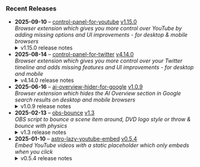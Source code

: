 ### Recent Releases

<!-- RECENT_RELEASES -->
<ul>
<li>
  <strong>2025-09-10</strong> – <a href="https://github.com/insin/control-panel-for-youtube">control-panel-for-youtube</a> <a href="https://github.com/insin/control-panel-for-youtube/releases/tag/v1.15.0">v1.15.0</a>
  <div><em>Browser extension which gives you more control over YouTube by adding missing options and UI improvements - for desktop &amp; mobile browsers</em></div>
  <details><summary>v1.15.0 release notes</summary><p>Visit the <a href="https://soitis.dev/control-panel-for-youtube" rel="nofollow">Control Panel for YouTube website</a> for installation links, more information about the extension, and FAQs (mostly about Safari).</p>
<p>Follow <a href="https://bsky.app/profile/soitis.dev" rel="nofollow">@soitis.dev</a> on Bluesky for updates.</p>
<h2>Changes</h2>
<ul>
<li>Added an option to disable enlarged UI elements in theater mode at certain screen sizes on desktop</li>
<li>Added support for the new under-video related videos layout on desktop</li>
<li>Added hiding the Share button in fullscreen video on desktop</li>
<li>Fixed width of channel avatars in search results on desktop</li>
<li>Fixed hiding related videos when there is no category selector on desktop</li>
<li>Fixed hiding related videos after navigating between videos on desktop</li>
</ul>
<h2>Availability</h2>
<p>New versions have to be reviewed and approved for each browser before they're available to install or upgrade to.</p>
<p>This version is available for the following browsers:</p>
<p><a href="https://apps.apple.com/app/id6478456678?platform=mac" title="Safari on macOS" rel="nofollow"><img src="https://private-user-images.githubusercontent.com/226692/407980194-5521baec-f246-4a91-9615-ef602e3743b5.png?jwt=eyJ0eXAiOiJKV1QiLCJhbGciOiJIUzI1NiJ9.eyJpc3MiOiJnaXRodWIuY29tIiwiYXVkIjoicmF3LmdpdGh1YnVzZXJjb250ZW50LmNvbSIsImtleSI6ImtleTUiLCJleHAiOjE3NTc2MTA2NDgsIm5iZiI6MTc1NzYxMDM0OCwicGF0aCI6Ii8yMjY2OTIvNDA3OTgwMTk0LTU1MjFiYWVjLWYyNDYtNGE5MS05NjE1LWVmNjAyZTM3NDNiNS5wbmc_WC1BbXotQWxnb3JpdGhtPUFXUzQtSE1BQy1TSEEyNTYmWC1BbXotQ3JlZGVudGlhbD1BS0lBVkNPRFlMU0E1M1BRSzRaQSUyRjIwMjUwOTExJTJGdXMtZWFzdC0xJTJGczMlMkZhd3M0X3JlcXVlc3QmWC1BbXotRGF0ZT0yMDI1MDkxMVQxNzA1NDhaJlgtQW16LUV4cGlyZXM9MzAwJlgtQW16LVNpZ25hdHVyZT01NjRhMmEwODViYTVmNWNkYjQ5NTA1OGQ5MzJlODlhMDZmYTFlYWI1NGEyMmNhMTgzYzA4NzBlOTM5YmY0ZTM5JlgtQW16LVNpZ25lZEhlYWRlcnM9aG9zdCJ9.uBZFcS0GfKyTY3crh7AsTANMNhMwNdsVgNK8PFWVs90" alt="Safari on macOS)" content-type-secured-asset="image/png" secured-asset-link="" style="max-width: 100%;"></a> <a href="https://apps.apple.com/app/id6478456678?platform=iphone" title="Safari on iOS" rel="nofollow"><img src="https://private-user-images.githubusercontent.com/226692/407979936-2370f4ea-3362-4b75-b52d-0e99dcae13f6.png?jwt=eyJ0eXAiOiJKV1QiLCJhbGciOiJIUzI1NiJ9.eyJpc3MiOiJnaXRodWIuY29tIiwiYXVkIjoicmF3LmdpdGh1YnVzZXJjb250ZW50LmNvbSIsImtleSI6ImtleTUiLCJleHAiOjE3NTc2MTA2NDgsIm5iZiI6MTc1NzYxMDM0OCwicGF0aCI6Ii8yMjY2OTIvNDA3OTc5OTM2LTIzNzBmNGVhLTMzNjItNGI3NS1iNTJkLTBlOTlkY2FlMTNmNi5wbmc_WC1BbXotQWxnb3JpdGhtPUFXUzQtSE1BQy1TSEEyNTYmWC1BbXotQ3JlZGVudGlhbD1BS0lBVkNPRFlMU0E1M1BRSzRaQSUyRjIwMjUwOTExJTJGdXMtZWFzdC0xJTJGczMlMkZhd3M0X3JlcXVlc3QmWC1BbXotRGF0ZT0yMDI1MDkxMVQxNzA1NDhaJlgtQW16LUV4cGlyZXM9MzAwJlgtQW16LVNpZ25hdHVyZT1mMWFhOTNkNzgwNzQ3NTYwYTZiMmZjYjExMTBhNDFmYjA5MjJiMTE0OWNhZTkwNjQzMWVhMGZiMmFlZjU2NmVhJlgtQW16LVNpZ25lZEhlYWRlcnM9aG9zdCJ9.MWTpPweVITPrqeB2MhOyEGOvOFcJC0qUQP4kF0Fi4mM" alt="Safari on iOS" content-type-secured-asset="image/png" secured-asset-link="" style="max-width: 100%;"></a> <a href="https://chromewebstore.google.com/detail/control-panel-for-youtube/lodcanccmfbpjjpnngindkkmiehimile" title="Chrome and Chromium-based browsers" rel="nofollow"><img src="https://private-user-images.githubusercontent.com/226692/307584913-08b44d7b-61d5-49f2-9a76-607eb36fe407.png?jwt=eyJ0eXAiOiJKV1QiLCJhbGciOiJIUzI1NiJ9.eyJpc3MiOiJnaXRodWIuY29tIiwiYXVkIjoicmF3LmdpdGh1YnVzZXJjb250ZW50LmNvbSIsImtleSI6ImtleTUiLCJleHAiOjE3NTc2MTA2NDgsIm5iZiI6MTc1NzYxMDM0OCwicGF0aCI6Ii8yMjY2OTIvMzA3NTg0OTEzLTA4YjQ0ZDdiLTYxZDUtNDlmMi05YTc2LTYwN2ViMzZmZTQwNy5wbmc_WC1BbXotQWxnb3JpdGhtPUFXUzQtSE1BQy1TSEEyNTYmWC1BbXotQ3JlZGVudGlhbD1BS0lBVkNPRFlMU0E1M1BRSzRaQSUyRjIwMjUwOTExJTJGdXMtZWFzdC0xJTJGczMlMkZhd3M0X3JlcXVlc3QmWC1BbXotRGF0ZT0yMDI1MDkxMVQxNzA1NDhaJlgtQW16LUV4cGlyZXM9MzAwJlgtQW16LVNpZ25hdHVyZT0yNjI2NWYwMTA5MGMzMzczZDcwMzMzZDVlOWExNDEyMTkyODE5Y2MzZjZjOTcyOGI4MTQ0MjlhYjE1NzYwZjE2JlgtQW16LVNpZ25lZEhlYWRlcnM9aG9zdCJ9.UHy-bcLUbm9OWQIUzd66rsM2zzoM6sVKnVBxUUZomtI" alt="Chrome and Chromium-based browsers" content-type-secured-asset="image/png" secured-asset-link="" style="max-width: 100%;"></a> <a href="https://microsoftedge.microsoft.com/addons/detail/llinnalaegmbpmjonmfbpklchphiabfo" title="Edge and Edge Canary on Android" rel="nofollow"><img src="https://private-user-images.githubusercontent.com/226692/308582850-d5ccf576-df4a-48c8-b881-17c1e8a0c6df.png?jwt=eyJ0eXAiOiJKV1QiLCJhbGciOiJIUzI1NiJ9.eyJpc3MiOiJnaXRodWIuY29tIiwiYXVkIjoicmF3LmdpdGh1YnVzZXJjb250ZW50LmNvbSIsImtleSI6ImtleTUiLCJleHAiOjE3NTc2MTA2NDgsIm5iZiI6MTc1NzYxMDM0OCwicGF0aCI6Ii8yMjY2OTIvMzA4NTgyODUwLWQ1Y2NmNTc2LWRmNGEtNDhjOC1iODgxLTE3YzFlOGEwYzZkZi5wbmc_WC1BbXotQWxnb3JpdGhtPUFXUzQtSE1BQy1TSEEyNTYmWC1BbXotQ3JlZGVudGlhbD1BS0lBVkNPRFlMU0E1M1BRSzRaQSUyRjIwMjUwOTExJTJGdXMtZWFzdC0xJTJGczMlMkZhd3M0X3JlcXVlc3QmWC1BbXotRGF0ZT0yMDI1MDkxMVQxNzA1NDhaJlgtQW16LUV4cGlyZXM9MzAwJlgtQW16LVNpZ25hdHVyZT1mMDU1ODgwY2VkZDk4NDdjZDM2ODUwM2IyZmQ4MjAwNDllZjE0ZTEzNTMwODIxY2E1NWM5YTFhZTE3Mzk4OWNkJlgtQW16LVNpZ25lZEhlYWRlcnM9aG9zdCJ9.PEcwHXsEK4cT3Tdn-KOhThqY7TamS8OkrzW5bYZJ5ME" alt="Edge and Edge Canary on Android" content-type-secured-asset="image/png" secured-asset-link="" style="max-width: 100%;"></a></p>

<h2>Screenshots</h2>
<h3>Disable "big mode" in theater mode</h3>
<table>
<thead>
<tr>
<th align="center">Before</th>
<th align="center">After</th>
</tr>
</thead>
<tbody>
<tr>
<td align="center"><a target="_blank" rel="noopener noreferrer" href="https://private-user-images.githubusercontent.com/226692/487660610-25decd20-c5f3-4e90-b8b9-75746be2b880.png?jwt=eyJ0eXAiOiJKV1QiLCJhbGciOiJIUzI1NiJ9.eyJpc3MiOiJnaXRodWIuY29tIiwiYXVkIjoicmF3LmdpdGh1YnVzZXJjb250ZW50LmNvbSIsImtleSI6ImtleTUiLCJleHAiOjE3NTc2MTA2NDgsIm5iZiI6MTc1NzYxMDM0OCwicGF0aCI6Ii8yMjY2OTIvNDg3NjYwNjEwLTI1ZGVjZDIwLWM1ZjMtNGU5MC1iOGI5LTc1NzQ2YmUyYjg4MC5wbmc_WC1BbXotQWxnb3JpdGhtPUFXUzQtSE1BQy1TSEEyNTYmWC1BbXotQ3JlZGVudGlhbD1BS0lBVkNPRFlMU0E1M1BRSzRaQSUyRjIwMjUwOTExJTJGdXMtZWFzdC0xJTJGczMlMkZhd3M0X3JlcXVlc3QmWC1BbXotRGF0ZT0yMDI1MDkxMVQxNzA1NDhaJlgtQW16LUV4cGlyZXM9MzAwJlgtQW16LVNpZ25hdHVyZT04NjdkMjk3MjBjMzNiZDE4OTU1NzI4Yzc4MDZhMjhkMmM1MGUwYTcyMDhhODRiYTY4OGM1YmIyMzI5YmY2MDIxJlgtQW16LVNpZ25lZEhlYWRlcnM9aG9zdCJ9.HVIECI7h28K26lQadsw6EiDiPB43c_M2Da-UCnUzFW4"><img src="https://private-user-images.githubusercontent.com/226692/487660610-25decd20-c5f3-4e90-b8b9-75746be2b880.png?jwt=eyJ0eXAiOiJKV1QiLCJhbGciOiJIUzI1NiJ9.eyJpc3MiOiJnaXRodWIuY29tIiwiYXVkIjoicmF3LmdpdGh1YnVzZXJjb250ZW50LmNvbSIsImtleSI6ImtleTUiLCJleHAiOjE3NTc2MTA2NDgsIm5iZiI6MTc1NzYxMDM0OCwicGF0aCI6Ii8yMjY2OTIvNDg3NjYwNjEwLTI1ZGVjZDIwLWM1ZjMtNGU5MC1iOGI5LTc1NzQ2YmUyYjg4MC5wbmc_WC1BbXotQWxnb3JpdGhtPUFXUzQtSE1BQy1TSEEyNTYmWC1BbXotQ3JlZGVudGlhbD1BS0lBVkNPRFlMU0E1M1BRSzRaQSUyRjIwMjUwOTExJTJGdXMtZWFzdC0xJTJGczMlMkZhd3M0X3JlcXVlc3QmWC1BbXotRGF0ZT0yMDI1MDkxMVQxNzA1NDhaJlgtQW16LUV4cGlyZXM9MzAwJlgtQW16LVNpZ25hdHVyZT04NjdkMjk3MjBjMzNiZDE4OTU1NzI4Yzc4MDZhMjhkMmM1MGUwYTcyMDhhODRiYTY4OGM1YmIyMzI5YmY2MDIxJlgtQW16LVNpZ25lZEhlYWRlcnM9aG9zdCJ9.HVIECI7h28K26lQadsw6EiDiPB43c_M2Da-UCnUzFW4" alt="" content-type-secured-asset="image/png" style="max-width: 100%;"></a></td>
<td align="center"><a target="_blank" rel="noopener noreferrer" href="https://private-user-images.githubusercontent.com/226692/487660641-ddda8256-82d4-469b-8af5-1f578b293148.png?jwt=eyJ0eXAiOiJKV1QiLCJhbGciOiJIUzI1NiJ9.eyJpc3MiOiJnaXRodWIuY29tIiwiYXVkIjoicmF3LmdpdGh1YnVzZXJjb250ZW50LmNvbSIsImtleSI6ImtleTUiLCJleHAiOjE3NTc2MTA2NDgsIm5iZiI6MTc1NzYxMDM0OCwicGF0aCI6Ii8yMjY2OTIvNDg3NjYwNjQxLWRkZGE4MjU2LTgyZDQtNDY5Yi04YWY1LTFmNTc4YjI5MzE0OC5wbmc_WC1BbXotQWxnb3JpdGhtPUFXUzQtSE1BQy1TSEEyNTYmWC1BbXotQ3JlZGVudGlhbD1BS0lBVkNPRFlMU0E1M1BRSzRaQSUyRjIwMjUwOTExJTJGdXMtZWFzdC0xJTJGczMlMkZhd3M0X3JlcXVlc3QmWC1BbXotRGF0ZT0yMDI1MDkxMVQxNzA1NDhaJlgtQW16LUV4cGlyZXM9MzAwJlgtQW16LVNpZ25hdHVyZT03OWViNjg0MmYzNmJlODAzYmM1YmFmYjRlMWExNmY2Y2E2YjY0MmJlYTFkOTQ4OGMxN2U5MjU5NTg2ZDlmZmQ5JlgtQW16LVNpZ25lZEhlYWRlcnM9aG9zdCJ9.ys3NWILLynq0Zzmq-Z04ActSITe2zjU6HNnIPUvFHe4"><img src="https://private-user-images.githubusercontent.com/226692/487660641-ddda8256-82d4-469b-8af5-1f578b293148.png?jwt=eyJ0eXAiOiJKV1QiLCJhbGciOiJIUzI1NiJ9.eyJpc3MiOiJnaXRodWIuY29tIiwiYXVkIjoicmF3LmdpdGh1YnVzZXJjb250ZW50LmNvbSIsImtleSI6ImtleTUiLCJleHAiOjE3NTc2MTA2NDgsIm5iZiI6MTc1NzYxMDM0OCwicGF0aCI6Ii8yMjY2OTIvNDg3NjYwNjQxLWRkZGE4MjU2LTgyZDQtNDY5Yi04YWY1LTFmNTc4YjI5MzE0OC5wbmc_WC1BbXotQWxnb3JpdGhtPUFXUzQtSE1BQy1TSEEyNTYmWC1BbXotQ3JlZGVudGlhbD1BS0lBVkNPRFlMU0E1M1BRSzRaQSUyRjIwMjUwOTExJTJGdXMtZWFzdC0xJTJGczMlMkZhd3M0X3JlcXVlc3QmWC1BbXotRGF0ZT0yMDI1MDkxMVQxNzA1NDhaJlgtQW16LUV4cGlyZXM9MzAwJlgtQW16LVNpZ25hdHVyZT03OWViNjg0MmYzNmJlODAzYmM1YmFmYjRlMWExNmY2Y2E2YjY0MmJlYTFkOTQ4OGMxN2U5MjU5NTg2ZDlmZmQ5JlgtQW16LVNpZ25lZEhlYWRlcnM9aG9zdCJ9.ys3NWILLynq0Zzmq-Z04ActSITe2zjU6HNnIPUvFHe4" alt="" content-type-secured-asset="image/png" style="max-width: 100%;"></a></td>
</tr>
</tbody>
</table>
<h2>Donate</h2>
<p>Support Control Panel for YouTube development with a tip:</p>
<p><a href="https://ko-fi.com/jbscript" rel="nofollow"><img src="https://private-user-images.githubusercontent.com/226692/330361609-c318a7d3-695e-448d-af15-ef0b934ae168.png?jwt=eyJ0eXAiOiJKV1QiLCJhbGciOiJIUzI1NiJ9.eyJpc3MiOiJnaXRodWIuY29tIiwiYXVkIjoicmF3LmdpdGh1YnVzZXJjb250ZW50LmNvbSIsImtleSI6ImtleTUiLCJleHAiOjE3NTc2MTA2NDgsIm5iZiI6MTc1NzYxMDM0OCwicGF0aCI6Ii8yMjY2OTIvMzMwMzYxNjA5LWMzMThhN2QzLTY5NWUtNDQ4ZC1hZjE1LWVmMGI5MzRhZTE2OC5wbmc_WC1BbXotQWxnb3JpdGhtPUFXUzQtSE1BQy1TSEEyNTYmWC1BbXotQ3JlZGVudGlhbD1BS0lBVkNPRFlMU0E1M1BRSzRaQSUyRjIwMjUwOTExJTJGdXMtZWFzdC0xJTJGczMlMkZhd3M0X3JlcXVlc3QmWC1BbXotRGF0ZT0yMDI1MDkxMVQxNzA1NDhaJlgtQW16LUV4cGlyZXM9MzAwJlgtQW16LVNpZ25hdHVyZT0xZWUzZTM2MTI4N2Q2ZmZmMGNhOGI0Y2NkZjU0ZmZhZDEzMDhjNzE2MTI3OGViNjQ2NDhlZjc4ZDMxOWRlNzM1JlgtQW16LVNpZ25lZEhlYWRlcnM9aG9zdCJ9.ASG4jFhvCobkei3jvZSvQzE96X3T0xAh86aPSiKknqs" alt="Support me on Ko-fi" content-type-secured-asset="image/png" secured-asset-link="" style="max-width: 100%;"></a></p></details>
</li>
<li>
  <strong>2025-08-14</strong> – <a href="https://github.com/insin/control-panel-for-twitter">control-panel-for-twitter</a> <a href="https://github.com/insin/control-panel-for-twitter/releases/tag/v4.14.0">v4.14.0</a>
  <div><em>Browser extension which gives you more control over your Twitter timeline and adds missing features and UI improvements - for desktop and mobile</em></div>
  <details><summary>v4.14.0 release notes</summary><p>Visit the <a href="https://soitis.dev/control-panel-for-twitter" rel="nofollow">Control Panel for Twitter website</a> for installation links, more information about the extension, and FAQs (most about why Safari is so weird about extensions).</p>
<p>Follow <a href="https://twitter.com/ControlPanelFT" rel="nofollow">@ControlPanelFT</a> on Twitter or <a href="https://bsky.app/profile/soitis.dev" rel="nofollow">@soitis.dev</a> on Bluesky for updates.</p>
<h2>Changes</h2>
<ul>
<li>Added a Bypass age verification option (default: enabled)</li>
<li>Added an option to hide Chat</li>
<li>Fixed Japanese translation for hiding likes in notifications</li>
<li>Fixed hiding the Premium upsell under your own focused Tweets</li>
</ul>
<h2>Availability</h2>

<p>This version is available for the following browsers:</p>
<p><a href="https://apps.apple.com/app/id1668516167?platform=iphone" title="Safari on iOS" rel="nofollow"><img src="https://private-user-images.githubusercontent.com/226692/407979936-2370f4ea-3362-4b75-b52d-0e99dcae13f6.png?jwt=eyJ0eXAiOiJKV1QiLCJhbGciOiJIUzI1NiJ9.eyJpc3MiOiJnaXRodWIuY29tIiwiYXVkIjoicmF3LmdpdGh1YnVzZXJjb250ZW50LmNvbSIsImtleSI6ImtleTUiLCJleHAiOjE3NTc2MTA2NDgsIm5iZiI6MTc1NzYxMDM0OCwicGF0aCI6Ii8yMjY2OTIvNDA3OTc5OTM2LTIzNzBmNGVhLTMzNjItNGI3NS1iNTJkLTBlOTlkY2FlMTNmNi5wbmc_WC1BbXotQWxnb3JpdGhtPUFXUzQtSE1BQy1TSEEyNTYmWC1BbXotQ3JlZGVudGlhbD1BS0lBVkNPRFlMU0E1M1BRSzRaQSUyRjIwMjUwOTExJTJGdXMtZWFzdC0xJTJGczMlMkZhd3M0X3JlcXVlc3QmWC1BbXotRGF0ZT0yMDI1MDkxMVQxNzA1NDhaJlgtQW16LUV4cGlyZXM9MzAwJlgtQW16LVNpZ25hdHVyZT1mMWFhOTNkNzgwNzQ3NTYwYTZiMmZjYjExMTBhNDFmYjA5MjJiMTE0OWNhZTkwNjQzMWVhMGZiMmFlZjU2NmVhJlgtQW16LVNpZ25lZEhlYWRlcnM9aG9zdCJ9.MWTpPweVITPrqeB2MhOyEGOvOFcJC0qUQP4kF0Fi4mM" alt="Safari on iOS" content-type-secured-asset="image/png" secured-asset-link="" style="max-width: 100%;"></a>  <a href="https://apps.apple.com/app/id1668516167?platform=mac" title="Safari on macOS" rel="nofollow"><img src="https://private-user-images.githubusercontent.com/226692/407980194-5521baec-f246-4a91-9615-ef602e3743b5.png?jwt=eyJ0eXAiOiJKV1QiLCJhbGciOiJIUzI1NiJ9.eyJpc3MiOiJnaXRodWIuY29tIiwiYXVkIjoicmF3LmdpdGh1YnVzZXJjb250ZW50LmNvbSIsImtleSI6ImtleTUiLCJleHAiOjE3NTc2MTA2NDgsIm5iZiI6MTc1NzYxMDM0OCwicGF0aCI6Ii8yMjY2OTIvNDA3OTgwMTk0LTU1MjFiYWVjLWYyNDYtNGE5MS05NjE1LWVmNjAyZTM3NDNiNS5wbmc_WC1BbXotQWxnb3JpdGhtPUFXUzQtSE1BQy1TSEEyNTYmWC1BbXotQ3JlZGVudGlhbD1BS0lBVkNPRFlMU0E1M1BRSzRaQSUyRjIwMjUwOTExJTJGdXMtZWFzdC0xJTJGczMlMkZhd3M0X3JlcXVlc3QmWC1BbXotRGF0ZT0yMDI1MDkxMVQxNzA1NDhaJlgtQW16LUV4cGlyZXM9MzAwJlgtQW16LVNpZ25hdHVyZT01NjRhMmEwODViYTVmNWNkYjQ5NTA1OGQ5MzJlODlhMDZmYTFlYWI1NGEyMmNhMTgzYzA4NzBlOTM5YmY0ZTM5JlgtQW16LVNpZ25lZEhlYWRlcnM9aG9zdCJ9.uBZFcS0GfKyTY3crh7AsTANMNhMwNdsVgNK8PFWVs90" alt="Safari on macOS)" content-type-secured-asset="image/png" secured-asset-link="" style="max-width: 100%;"></a> <a href="https://microsoftedge.microsoft.com/addons/detail/control-panel-for-twitter/foccddlibbeccjiobcnakipdpkjiijjp" title="Edge and Edge Canary on Android" rel="nofollow"><img src="https://user-images.githubusercontent.com/226692/212897573-34b1af0a-dc5a-4aa2-a1e7-ca85d3823f9f.png" alt="Edge and Edge Canary on Android" style="max-width: 100%;"></a> <a href="https://chromewebstore.google.com/detail/control-panel-for-twitter/kpmjjdhbcfebfjgdnpjagcndoelnidfj" title="Google Chrome and Chromium-based browsers" rel="nofollow"><img src="https://user-images.githubusercontent.com/226692/212897023-9e66b1b0-e1cd-44df-a4f2-3d5bda80c5f8.png" alt="Google Chrome and Chromium-based browsers" style="max-width: 100%;"></a> <a href="https://addons.mozilla.org/firefox/addon/control-panel-for-twitter/" title="Firefox and Firefox for Android" rel="nofollow"><img src="https://user-images.githubusercontent.com/226692/212897487-f3993495-2032-44a4-b0c6-1bd1d9cc56dd.png" alt="Firefox and Firefox for Android" style="max-width: 100%;"></a></p>
<h2>Screenshots</h2>
<h3>New "Bypass age verification" option</h3>
<a target="_blank" rel="noopener noreferrer" href="https://private-user-images.githubusercontent.com/226692/477902566-3f5ccf22-6338-47c9-8544-27d8785e7a47.png?jwt=eyJ0eXAiOiJKV1QiLCJhbGciOiJIUzI1NiJ9.eyJpc3MiOiJnaXRodWIuY29tIiwiYXVkIjoicmF3LmdpdGh1YnVzZXJjb250ZW50LmNvbSIsImtleSI6ImtleTUiLCJleHAiOjE3NTc2MTA2NDgsIm5iZiI6MTc1NzYxMDM0OCwicGF0aCI6Ii8yMjY2OTIvNDc3OTAyNTY2LTNmNWNjZjIyLTYzMzgtNDdjOS04NTQ0LTI3ZDg3ODVlN2E0Ny5wbmc_WC1BbXotQWxnb3JpdGhtPUFXUzQtSE1BQy1TSEEyNTYmWC1BbXotQ3JlZGVudGlhbD1BS0lBVkNPRFlMU0E1M1BRSzRaQSUyRjIwMjUwOTExJTJGdXMtZWFzdC0xJTJGczMlMkZhd3M0X3JlcXVlc3QmWC1BbXotRGF0ZT0yMDI1MDkxMVQxNzA1NDhaJlgtQW16LUV4cGlyZXM9MzAwJlgtQW16LVNpZ25hdHVyZT04Mjc3YzBhMGFhNGE0OWZkMDIwMGJkZDFlMmRlZGFkYWIxNjc2ODM4MzBlZmZlMmY3NmE2NDA3MjYzNWY1ODkzJlgtQW16LVNpZ25lZEhlYWRlcnM9aG9zdCJ9.DjofO5QS6dTiX9yA9d54A6pw3nKJZB9PpZBdtQkA9LQ"><img width="816" height="172" alt="Screenshot 2025-08-14 at 5 49 46 pm" src="https://private-user-images.githubusercontent.com/226692/477902566-3f5ccf22-6338-47c9-8544-27d8785e7a47.png?jwt=eyJ0eXAiOiJKV1QiLCJhbGciOiJIUzI1NiJ9.eyJpc3MiOiJnaXRodWIuY29tIiwiYXVkIjoicmF3LmdpdGh1YnVzZXJjb250ZW50LmNvbSIsImtleSI6ImtleTUiLCJleHAiOjE3NTc2MTA2NDgsIm5iZiI6MTc1NzYxMDM0OCwicGF0aCI6Ii8yMjY2OTIvNDc3OTAyNTY2LTNmNWNjZjIyLTYzMzgtNDdjOS04NTQ0LTI3ZDg3ODVlN2E0Ny5wbmc_WC1BbXotQWxnb3JpdGhtPUFXUzQtSE1BQy1TSEEyNTYmWC1BbXotQ3JlZGVudGlhbD1BS0lBVkNPRFlMU0E1M1BRSzRaQSUyRjIwMjUwOTExJTJGdXMtZWFzdC0xJTJGczMlMkZhd3M0X3JlcXVlc3QmWC1BbXotRGF0ZT0yMDI1MDkxMVQxNzA1NDhaJlgtQW16LUV4cGlyZXM9MzAwJlgtQW16LVNpZ25hdHVyZT04Mjc3YzBhMGFhNGE0OWZkMDIwMGJkZDFlMmRlZGFkYWIxNjc2ODM4MzBlZmZlMmY3NmE2NDA3MjYzNWY1ODkzJlgtQW16LVNpZ25lZEhlYWRlcnM9aG9zdCJ9.DjofO5QS6dTiX9yA9d54A6pw3nKJZB9PpZBdtQkA9LQ" content-type-secured-asset="image/png" style="max-width: 100%; height: auto; max-height: 172px;"></a>
<table>
<thead>
<tr>
<th align="center">Before</th>
<th align="center">After (Unblur sensitive content disabled)</th>
<th align="center">After (Unblur sensitive content enabled)</th>
</tr>
</thead>
<tbody>
<tr>
<td align="center"><a target="_blank" rel="noopener noreferrer" href="https://private-user-images.githubusercontent.com/226692/478631426-f790b55a-650e-4b53-9a14-36d9bc18ccbc.png?jwt=eyJ0eXAiOiJKV1QiLCJhbGciOiJIUzI1NiJ9.eyJpc3MiOiJnaXRodWIuY29tIiwiYXVkIjoicmF3LmdpdGh1YnVzZXJjb250ZW50LmNvbSIsImtleSI6ImtleTUiLCJleHAiOjE3NTc2MTA2NDgsIm5iZiI6MTc1NzYxMDM0OCwicGF0aCI6Ii8yMjY2OTIvNDc4NjMxNDI2LWY3OTBiNTVhLTY1MGUtNGI1My05YTE0LTM2ZDliYzE4Y2NiYy5wbmc_WC1BbXotQWxnb3JpdGhtPUFXUzQtSE1BQy1TSEEyNTYmWC1BbXotQ3JlZGVudGlhbD1BS0lBVkNPRFlMU0E1M1BRSzRaQSUyRjIwMjUwOTExJTJGdXMtZWFzdC0xJTJGczMlMkZhd3M0X3JlcXVlc3QmWC1BbXotRGF0ZT0yMDI1MDkxMVQxNzA1NDhaJlgtQW16LUV4cGlyZXM9MzAwJlgtQW16LVNpZ25hdHVyZT0xMzk5MTNlOWU1OTg0NTdhOTgyZTNhNzM2YjNlYjdiZThhZDRkMjk1MjU5YmJhZDU5N2U4ZWFmNTgzNWZkNTIwJlgtQW16LVNpZ25lZEhlYWRlcnM9aG9zdCJ9.B42kbatzbJfmyzR9lnWoSEcftQueWfrUcSsp6gSIFyA"><img src="https://private-user-images.githubusercontent.com/226692/478631426-f790b55a-650e-4b53-9a14-36d9bc18ccbc.png?jwt=eyJ0eXAiOiJKV1QiLCJhbGciOiJIUzI1NiJ9.eyJpc3MiOiJnaXRodWIuY29tIiwiYXVkIjoicmF3LmdpdGh1YnVzZXJjb250ZW50LmNvbSIsImtleSI6ImtleTUiLCJleHAiOjE3NTc2MTA2NDgsIm5iZiI6MTc1NzYxMDM0OCwicGF0aCI6Ii8yMjY2OTIvNDc4NjMxNDI2LWY3OTBiNTVhLTY1MGUtNGI1My05YTE0LTM2ZDliYzE4Y2NiYy5wbmc_WC1BbXotQWxnb3JpdGhtPUFXUzQtSE1BQy1TSEEyNTYmWC1BbXotQ3JlZGVudGlhbD1BS0lBVkNPRFlMU0E1M1BRSzRaQSUyRjIwMjUwOTExJTJGdXMtZWFzdC0xJTJGczMlMkZhd3M0X3JlcXVlc3QmWC1BbXotRGF0ZT0yMDI1MDkxMVQxNzA1NDhaJlgtQW16LUV4cGlyZXM9MzAwJlgtQW16LVNpZ25hdHVyZT0xMzk5MTNlOWU1OTg0NTdhOTgyZTNhNzM2YjNlYjdiZThhZDRkMjk1MjU5YmJhZDU5N2U4ZWFmNTgzNWZkNTIwJlgtQW16LVNpZ25lZEhlYWRlcnM9aG9zdCJ9.B42kbatzbJfmyzR9lnWoSEcftQueWfrUcSsp6gSIFyA" alt="" content-type-secured-asset="image/png" style="max-width: 100%;"></a></td>
<td align="center"><a target="_blank" rel="noopener noreferrer" href="https://private-user-images.githubusercontent.com/226692/478631434-def6faf0-7d78-4c10-a152-a8beae0a53d8.png?jwt=eyJ0eXAiOiJKV1QiLCJhbGciOiJIUzI1NiJ9.eyJpc3MiOiJnaXRodWIuY29tIiwiYXVkIjoicmF3LmdpdGh1YnVzZXJjb250ZW50LmNvbSIsImtleSI6ImtleTUiLCJleHAiOjE3NTc2MTA2NDgsIm5iZiI6MTc1NzYxMDM0OCwicGF0aCI6Ii8yMjY2OTIvNDc4NjMxNDM0LWRlZjZmYWYwLTdkNzgtNGMxMC1hMTUyLWE4YmVhZTBhNTNkOC5wbmc_WC1BbXotQWxnb3JpdGhtPUFXUzQtSE1BQy1TSEEyNTYmWC1BbXotQ3JlZGVudGlhbD1BS0lBVkNPRFlMU0E1M1BRSzRaQSUyRjIwMjUwOTExJTJGdXMtZWFzdC0xJTJGczMlMkZhd3M0X3JlcXVlc3QmWC1BbXotRGF0ZT0yMDI1MDkxMVQxNzA1NDhaJlgtQW16LUV4cGlyZXM9MzAwJlgtQW16LVNpZ25hdHVyZT0yMjMyZGY2MmQxZjNjMTRmYTkxNjIyMDE2ZDUwYzI0Yjg0ZjAwMDVjMDU4OWZiNDk3NjZhY2JjMWZhYmVkNjMyJlgtQW16LVNpZ25lZEhlYWRlcnM9aG9zdCJ9.Iy9fT6GldhtJfx754Rt0tQhIheoNuaty7KkCIo_vaUo"><img src="https://private-user-images.githubusercontent.com/226692/478631434-def6faf0-7d78-4c10-a152-a8beae0a53d8.png?jwt=eyJ0eXAiOiJKV1QiLCJhbGciOiJIUzI1NiJ9.eyJpc3MiOiJnaXRodWIuY29tIiwiYXVkIjoicmF3LmdpdGh1YnVzZXJjb250ZW50LmNvbSIsImtleSI6ImtleTUiLCJleHAiOjE3NTc2MTA2NDgsIm5iZiI6MTc1NzYxMDM0OCwicGF0aCI6Ii8yMjY2OTIvNDc4NjMxNDM0LWRlZjZmYWYwLTdkNzgtNGMxMC1hMTUyLWE4YmVhZTBhNTNkOC5wbmc_WC1BbXotQWxnb3JpdGhtPUFXUzQtSE1BQy1TSEEyNTYmWC1BbXotQ3JlZGVudGlhbD1BS0lBVkNPRFlMU0E1M1BRSzRaQSUyRjIwMjUwOTExJTJGdXMtZWFzdC0xJTJGczMlMkZhd3M0X3JlcXVlc3QmWC1BbXotRGF0ZT0yMDI1MDkxMVQxNzA1NDhaJlgtQW16LUV4cGlyZXM9MzAwJlgtQW16LVNpZ25hdHVyZT0yMjMyZGY2MmQxZjNjMTRmYTkxNjIyMDE2ZDUwYzI0Yjg0ZjAwMDVjMDU4OWZiNDk3NjZhY2JjMWZhYmVkNjMyJlgtQW16LVNpZ25lZEhlYWRlcnM9aG9zdCJ9.Iy9fT6GldhtJfx754Rt0tQhIheoNuaty7KkCIo_vaUo" alt="" content-type-secured-asset="image/png" style="max-width: 100%;"></a></td>
<td align="center"><strong><em>This user has been banned from GitHub</em></strong></td>
</tr>
</tbody>
</table>
<h2>Donate</h2>
<p>Support Control Panel for Twitter development with a tip:</p>
<p><a href="https://ko-fi.com/jbscript" rel="nofollow"><img src="https://private-user-images.githubusercontent.com/226692/330361609-c318a7d3-695e-448d-af15-ef0b934ae168.png?jwt=eyJ0eXAiOiJKV1QiLCJhbGciOiJIUzI1NiJ9.eyJpc3MiOiJnaXRodWIuY29tIiwiYXVkIjoicmF3LmdpdGh1YnVzZXJjb250ZW50LmNvbSIsImtleSI6ImtleTUiLCJleHAiOjE3NTc2MTA2NDgsIm5iZiI6MTc1NzYxMDM0OCwicGF0aCI6Ii8yMjY2OTIvMzMwMzYxNjA5LWMzMThhN2QzLTY5NWUtNDQ4ZC1hZjE1LWVmMGI5MzRhZTE2OC5wbmc_WC1BbXotQWxnb3JpdGhtPUFXUzQtSE1BQy1TSEEyNTYmWC1BbXotQ3JlZGVudGlhbD1BS0lBVkNPRFlMU0E1M1BRSzRaQSUyRjIwMjUwOTExJTJGdXMtZWFzdC0xJTJGczMlMkZhd3M0X3JlcXVlc3QmWC1BbXotRGF0ZT0yMDI1MDkxMVQxNzA1NDhaJlgtQW16LUV4cGlyZXM9MzAwJlgtQW16LVNpZ25hdHVyZT0xZWUzZTM2MTI4N2Q2ZmZmMGNhOGI0Y2NkZjU0ZmZhZDEzMDhjNzE2MTI3OGViNjQ2NDhlZjc4ZDMxOWRlNzM1JlgtQW16LVNpZ25lZEhlYWRlcnM9aG9zdCJ9.ASG4jFhvCobkei3jvZSvQzE96X3T0xAh86aPSiKknqs" alt="Support me on Ko-fi" content-type-secured-asset="image/png" secured-asset-link="" style="max-width: 100%;"></a></p></details>
</li>
<li>
  <strong>2025-06-16</strong> – <a href="https://github.com/insin/ai-overview-hider-for-google">ai-overview-hider-for-google</a> <a href="https://github.com/insin/ai-overview-hider-for-google/releases/tag/v1.0.9">v1.0.9</a>
  <div><em>Browser extension which hides the AI Overview section in Google search results on desktop and mobile browsers</em></div>
  <details><summary>v1.0.9 release notes</summary><p>Visit the <a href="https://soitis.dev/ai-overview-hider-for-google" rel="nofollow">AI Overview Hider for Google website</a> for installation links, more information about the extension, and FAQs. Follow <a href="https://bsky.app/profile/soitis.dev" rel="nofollow">@soitis.dev</a> on Bluesky for updates.</p>
<h2>Changes</h2>
<ul>
<li>Fixed hiding AI Overview inline with other search results on desktop</li>
</ul>
<h2>Availability</h2>

<p>This version is available for the following browsers:</p>
<p><a href="https://apps.apple.com/app/ai-overview-hider-for-google/id6739935376?platform=mac" title="Safari on macOS" rel="nofollow"><img src="https://private-user-images.githubusercontent.com/226692/407980194-5521baec-f246-4a91-9615-ef602e3743b5.png?jwt=eyJ0eXAiOiJKV1QiLCJhbGciOiJIUzI1NiJ9.eyJpc3MiOiJnaXRodWIuY29tIiwiYXVkIjoicmF3LmdpdGh1YnVzZXJjb250ZW50LmNvbSIsImtleSI6ImtleTUiLCJleHAiOjE3NTc2MTA2NDgsIm5iZiI6MTc1NzYxMDM0OCwicGF0aCI6Ii8yMjY2OTIvNDA3OTgwMTk0LTU1MjFiYWVjLWYyNDYtNGE5MS05NjE1LWVmNjAyZTM3NDNiNS5wbmc_WC1BbXotQWxnb3JpdGhtPUFXUzQtSE1BQy1TSEEyNTYmWC1BbXotQ3JlZGVudGlhbD1BS0lBVkNPRFlMU0E1M1BRSzRaQSUyRjIwMjUwOTExJTJGdXMtZWFzdC0xJTJGczMlMkZhd3M0X3JlcXVlc3QmWC1BbXotRGF0ZT0yMDI1MDkxMVQxNzA1NDhaJlgtQW16LUV4cGlyZXM9MzAwJlgtQW16LVNpZ25hdHVyZT01NjRhMmEwODViYTVmNWNkYjQ5NTA1OGQ5MzJlODlhMDZmYTFlYWI1NGEyMmNhMTgzYzA4NzBlOTM5YmY0ZTM5JlgtQW16LVNpZ25lZEhlYWRlcnM9aG9zdCJ9.uBZFcS0GfKyTY3crh7AsTANMNhMwNdsVgNK8PFWVs90" alt="Safari on macOS)" content-type-secured-asset="image/png" secured-asset-link="" style="max-width: 100%;"></a> <a href="https://apps.apple.com/app/ai-overview-hider-for-google/id6739935376?platform=iphone" title="Safari on iOS" rel="nofollow"><img src="https://private-user-images.githubusercontent.com/226692/407979936-2370f4ea-3362-4b75-b52d-0e99dcae13f6.png?jwt=eyJ0eXAiOiJKV1QiLCJhbGciOiJIUzI1NiJ9.eyJpc3MiOiJnaXRodWIuY29tIiwiYXVkIjoicmF3LmdpdGh1YnVzZXJjb250ZW50LmNvbSIsImtleSI6ImtleTUiLCJleHAiOjE3NTc2MTA2NDgsIm5iZiI6MTc1NzYxMDM0OCwicGF0aCI6Ii8yMjY2OTIvNDA3OTc5OTM2LTIzNzBmNGVhLTMzNjItNGI3NS1iNTJkLTBlOTlkY2FlMTNmNi5wbmc_WC1BbXotQWxnb3JpdGhtPUFXUzQtSE1BQy1TSEEyNTYmWC1BbXotQ3JlZGVudGlhbD1BS0lBVkNPRFlMU0E1M1BRSzRaQSUyRjIwMjUwOTExJTJGdXMtZWFzdC0xJTJGczMlMkZhd3M0X3JlcXVlc3QmWC1BbXotRGF0ZT0yMDI1MDkxMVQxNzA1NDhaJlgtQW16LUV4cGlyZXM9MzAwJlgtQW16LVNpZ25hdHVyZT1mMWFhOTNkNzgwNzQ3NTYwYTZiMmZjYjExMTBhNDFmYjA5MjJiMTE0OWNhZTkwNjQzMWVhMGZiMmFlZjU2NmVhJlgtQW16LVNpZ25lZEhlYWRlcnM9aG9zdCJ9.MWTpPweVITPrqeB2MhOyEGOvOFcJC0qUQP4kF0Fi4mM" alt="Safari on iOS" content-type-secured-asset="image/png" secured-asset-link="" style="max-width: 100%;"></a> <a href="https://addons.mozilla.org/en-GB/firefox/addon/ai-overview-hider-for-google/" title="Firefox and Firefox for Android" rel="nofollow"><img src="https://private-user-images.githubusercontent.com/226692/399291296-c994c949-1101-4fcc-a8c3-a8d644ffc883.png?jwt=eyJ0eXAiOiJKV1QiLCJhbGciOiJIUzI1NiJ9.eyJpc3MiOiJnaXRodWIuY29tIiwiYXVkIjoicmF3LmdpdGh1YnVzZXJjb250ZW50LmNvbSIsImtleSI6ImtleTUiLCJleHAiOjE3NTc2MTA2NDgsIm5iZiI6MTc1NzYxMDM0OCwicGF0aCI6Ii8yMjY2OTIvMzk5MjkxMjk2LWM5OTRjOTQ5LTExMDEtNGZjYy1hOGMzLWE4ZDY0NGZmYzg4My5wbmc_WC1BbXotQWxnb3JpdGhtPUFXUzQtSE1BQy1TSEEyNTYmWC1BbXotQ3JlZGVudGlhbD1BS0lBVkNPRFlMU0E1M1BRSzRaQSUyRjIwMjUwOTExJTJGdXMtZWFzdC0xJTJGczMlMkZhd3M0X3JlcXVlc3QmWC1BbXotRGF0ZT0yMDI1MDkxMVQxNzA1NDhaJlgtQW16LUV4cGlyZXM9MzAwJlgtQW16LVNpZ25hdHVyZT1kMDIxNWQ0MGZhYmQyZDJkZTZmNDQ0MTNmMmQzMTJjNzcyOWM1YTU1NmMzZGI4OGE3YjU1MGQzZmY5NzA4Zjk5JlgtQW16LVNpZ25lZEhlYWRlcnM9aG9zdCJ9.HfdMqX0MRxrJPGqsojhuhK6j2R1WKsKpVVoqi4L05FA" alt="Firefox and Firefox for Android" content-type-secured-asset="image/png" secured-asset-link="" style="max-width: 100%;"></a> <a href="https://chromewebstore.google.com/detail/ai-overview-hider-for-goo/foobohnghnhkmgpglaefdnbcjkenjpgi" title="Chrome and Chromium-based browsers" rel="nofollow"><img src="https://private-user-images.githubusercontent.com/226692/399071033-5e1c67cd-086c-415b-b055-267df80d6c13.png?jwt=eyJ0eXAiOiJKV1QiLCJhbGciOiJIUzI1NiJ9.eyJpc3MiOiJnaXRodWIuY29tIiwiYXVkIjoicmF3LmdpdGh1YnVzZXJjb250ZW50LmNvbSIsImtleSI6ImtleTUiLCJleHAiOjE3NTc2MTA2NDgsIm5iZiI6MTc1NzYxMDM0OCwicGF0aCI6Ii8yMjY2OTIvMzk5MDcxMDMzLTVlMWM2N2NkLTA4NmMtNDE1Yi1iMDU1LTI2N2RmODBkNmMxMy5wbmc_WC1BbXotQWxnb3JpdGhtPUFXUzQtSE1BQy1TSEEyNTYmWC1BbXotQ3JlZGVudGlhbD1BS0lBVkNPRFlMU0E1M1BRSzRaQSUyRjIwMjUwOTExJTJGdXMtZWFzdC0xJTJGczMlMkZhd3M0X3JlcXVlc3QmWC1BbXotRGF0ZT0yMDI1MDkxMVQxNzA1NDhaJlgtQW16LUV4cGlyZXM9MzAwJlgtQW16LVNpZ25hdHVyZT01YWQ3YTIxNWQ1NDFjODM2MTI3NDQ3YTc4NzkwMjljMWUzNDViNjJjYTg1NTU3NDZhOGFjYTA5OTU0ZTE4NDQ0JlgtQW16LVNpZ25lZEhlYWRlcnM9aG9zdCJ9.jnyUbjK4teEboehyREUcNr8ov7-XXk-aqkfM2EPKrvA" alt="Chrome and Chromium-based browsers" content-type-secured-asset="image/png" secured-asset-link="" style="max-width: 100%;"></a> <a href="https://microsoftedge.microsoft.com/addons/detail/ai-overview-hider-for-goo/kgnepepbdpcpjkkhomocmpohgocijgkf" title="Edge and Edge Canary on Android" rel="nofollow"><img src="https://private-user-images.githubusercontent.com/226692/399472874-649d0e77-de48-47ce-a856-db02703929cb.png?jwt=eyJ0eXAiOiJKV1QiLCJhbGciOiJIUzI1NiJ9.eyJpc3MiOiJnaXRodWIuY29tIiwiYXVkIjoicmF3LmdpdGh1YnVzZXJjb250ZW50LmNvbSIsImtleSI6ImtleTUiLCJleHAiOjE3NTc2MTA2NDgsIm5iZiI6MTc1NzYxMDM0OCwicGF0aCI6Ii8yMjY2OTIvMzk5NDcyODc0LTY0OWQwZTc3LWRlNDgtNDdjZS1hODU2LWRiMDI3MDM5MjljYi5wbmc_WC1BbXotQWxnb3JpdGhtPUFXUzQtSE1BQy1TSEEyNTYmWC1BbXotQ3JlZGVudGlhbD1BS0lBVkNPRFlMU0E1M1BRSzRaQSUyRjIwMjUwOTExJTJGdXMtZWFzdC0xJTJGczMlMkZhd3M0X3JlcXVlc3QmWC1BbXotRGF0ZT0yMDI1MDkxMVQxNzA1NDhaJlgtQW16LUV4cGlyZXM9MzAwJlgtQW16LVNpZ25hdHVyZT03NTg2MGI1M2ZlYTU1NjVlOGNhMDUwMDVlZjQ0MzlmZmM2Y2ZkNmRjZGFjMTExZDBmZjE4MGZmZWYxM2I1MzY3JlgtQW16LVNpZ25lZEhlYWRlcnM9aG9zdCJ9.jBUxQqzrcNM2Mo5BM6GKqYvEahQ3_op881ESYotO3RI" alt="Edge and Edge Canary on Android" content-type-secured-asset="image/png" secured-asset-link="" style="max-width: 100%;"></a></p>
<h2>Donate</h2>
<p>Support AI Overview Hider for Google development with a tip:</p>
<p><a href="https://ko-fi.com/jbscript" rel="nofollow"><img src="https://private-user-images.githubusercontent.com/226692/330361609-c318a7d3-695e-448d-af15-ef0b934ae168.png?jwt=eyJ0eXAiOiJKV1QiLCJhbGciOiJIUzI1NiJ9.eyJpc3MiOiJnaXRodWIuY29tIiwiYXVkIjoicmF3LmdpdGh1YnVzZXJjb250ZW50LmNvbSIsImtleSI6ImtleTUiLCJleHAiOjE3NTc2MTA2NDgsIm5iZiI6MTc1NzYxMDM0OCwicGF0aCI6Ii8yMjY2OTIvMzMwMzYxNjA5LWMzMThhN2QzLTY5NWUtNDQ4ZC1hZjE1LWVmMGI5MzRhZTE2OC5wbmc_WC1BbXotQWxnb3JpdGhtPUFXUzQtSE1BQy1TSEEyNTYmWC1BbXotQ3JlZGVudGlhbD1BS0lBVkNPRFlMU0E1M1BRSzRaQSUyRjIwMjUwOTExJTJGdXMtZWFzdC0xJTJGczMlMkZhd3M0X3JlcXVlc3QmWC1BbXotRGF0ZT0yMDI1MDkxMVQxNzA1NDhaJlgtQW16LUV4cGlyZXM9MzAwJlgtQW16LVNpZ25hdHVyZT0xZWUzZTM2MTI4N2Q2ZmZmMGNhOGI0Y2NkZjU0ZmZhZDEzMDhjNzE2MTI3OGViNjQ2NDhlZjc4ZDMxOWRlNzM1JlgtQW16LVNpZ25lZEhlYWRlcnM9aG9zdCJ9.ASG4jFhvCobkei3jvZSvQzE96X3T0xAh86aPSiKknqs" alt="Support me on Ko-fi" content-type-secured-asset="image/png" secured-asset-link="" style="max-width: 100%;"></a></p></details>
</li>
<li>
  <strong>2025-02-13</strong> – <a href="https://github.com/insin/obs-bounce">obs-bounce</a> <a href="https://github.com/insin/obs-bounce/releases/tag/v1.3">v1.3</a>
  <div><em>OBS script to bounce a scene item around, DVD logo style or throw &amp; bounce with physics</em></div>
  <details><summary>v1.3 release notes</summary><ul>
<li>Added colour changing on bounces to DVD Bounce (enabled by default, requires a Color Correction filter on the source)</li>
<li>Changed initial DVD Bounce direction to always be random</li>
<li>Changed defaults:
<ul>
<li>Auto start/stop on scene change is now enabled by default</li>
<li>Lowered the default DVD bounce speed now color changing makes it more "interesting" to watch</li>
</ul>
</li>
<li>Fixed Throw &amp; Bounce not restarting if x and y velocity hit 0 in the same frame</li>
<li>Fixed using the wrong event for cleanup on OBS exit</li>
<li>Fixed getting the scene item multiple times when toggling</li>
<li>Use obs.script_log() for logging instead of print()</li>
</ul></details>
</li>
<li>
  <strong>2025-01-10</strong> – <a href="https://github.com/insin/astro-lazy-youtube-embed">astro-lazy-youtube-embed</a> <a href="https://github.com/insin/astro-lazy-youtube-embed/releases/tag/v0.5.4">v0.5.4</a>
  <div><em>Embed YouTube videos with a static placeholder which only embeds when you click</em></div>
  <details><summary>v0.5.4 release notes</summary><h3>Changed</h3>
<ul>
<li>Add missing shadow to the SVG in the "Watch on YouTube" link and reduce its size</li>
</ul></details>
</li>
</ul>
<!-- /RECENT_RELEASES -->

